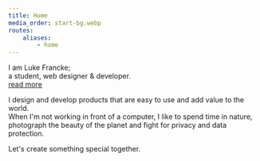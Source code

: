 ```yaml
---
title: Home
media_order: start-bg.webp
routes:
    aliases:
        - home
---
```


<div class="hero">
<p class="hero-text muted">I am Luke Francke;</br>a student, web designer & developer.<br /><a class="button large-button" href="/about">read more</a></p>
<div class="bottom-text">
<p>I design and develop products that are easy to use and add value to the world.<br />When I'm not working in front of a computer, I like to spend time in nature, photograph the beauty of the planet and fight for privacy and data protection.</p>
<p class="strong">Let's create something special together.</p>
</div>
</div>
